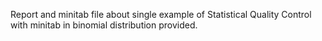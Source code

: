Report and minitab file about single example of Statistical Quality Control with minitab in binomial distribution provided.
